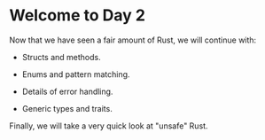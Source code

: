 # Welcome to Day 2

Now that we have seen a fair amount of Rust, we will continue with:

* Structs and methods.

* Enums and pattern matching.

* Details of error handling.

* Generic types and traits.

Finally, we will take a very quick look at "unsafe" Rust.
